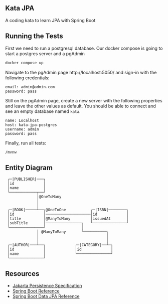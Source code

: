 Kata JPA
--------
A coding kata to learn JPA with Spring Boot


Running the Tests
-----------------
First we need to run a postgresql database.
Our docker compose is going to start a postgres server and a pgAdmin

```bash
docker compose up
```

Navigate to the pgAdmin page http://localhost:5050/ and sign-in with the following credentials:
```
email: admin@admin.com
password: pass
```

Still on the pgAdmin page, create a new server with the following properties and leave the other values as default.
You should be able to connect and see an empty database named `kata`. 
```
name: Localhost
host: kata-jpa-postgres
username: admin
password: pass
```

Finally, run all tests:
```bash
/mvnw
```


Entity Diagram
--------------

```
 ┌─|PUBLISHER|───┐
 │id             │
 │name           │
 └────────────┬──┘
              │@OneToMany
              │
              │
 ┌─|BOOK|─────┴──┐@OneToOne           ┌─|ISBN|────────┐
 │id             │────────────────────│id             │
 │title          │@ManyToMany         │issuedAt       │
 │subTitle       │────────────────┐   └───────────────┘
 └───────────────┘                │
              │ @ManyToMany       └──────────┐
              │                              │ 
              │                              │
 ┌─|AUTHOR|───┴──┐             ┌─|CATEGORY|──┴─┐
 │id             │             │id             │
 │name           │             └───────────────┘           
 └───────────────┘
```

Resources
---------
* [Jakarta Persistence Specification](https://jakarta.ee/specifications/persistence/3.1/jakarta-persistence-spec-3.1.html)
* [Spring Boot Reference](https://docs.spring.io/spring-boot/docs/current/reference/htmlsingle/) 
* [Spring Boot Data JPA Reference](https://docs.spring.io/spring-data/jpa/docs/current/reference/html/)
